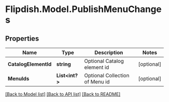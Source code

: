 # Flipdish.Model.PublishMenuChanges
## Properties

Name | Type | Description | Notes
------------ | ------------- | ------------- | -------------
**CatalogElementId** | **string** | Optional Catalog element id | [optional] 
**MenuIds** | **List&lt;int?&gt;** | Optional Collection of Menu id | [optional] 

[[Back to Model list]](../README.md#documentation-for-models) [[Back to API list]](../README.md#documentation-for-api-endpoints) [[Back to README]](../README.md)

